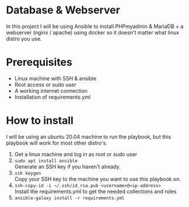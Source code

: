 # Database & Webserver
In this project I will be using Ansible to install PHPmyadmin & MariaDB + a webserver (nginx / apache) using docker so it doesn't matter what linux distro you use.

# Prerequisites
- Linux machine with SSH & ansible
- Root access or sudo user
- A working internet connection
- Installation of requirements.yml

# How to install
I will be using an ubuntu 20.04 machine to run the playbook, but this playbook will work for most other distro's.
1. Get a linux machine and log in as root or sudo user
2. ```sudo apt install ansible``` <br>
Generate an SSH key if you haven't already.
3. ```ssh keygen``` <br>
Copy your SSH key to the machine you want to use this playbook on.
4. ```ssh-copy-id -i ~/.ssh/id_rsa.pub <username>@<ip-address>``` <br>
Install the requirements.yml to get the needed collections and roles
5. ```ansible-galaxy install -r requirements.yml```